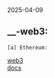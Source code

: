 2025-04-09    
    
__-web3:    
--------    
    [a] Ethereum:
[web3](https://ethereum.org/en/web3/)    
[docs](https://ethereum.org/en/developers/docs/)    
